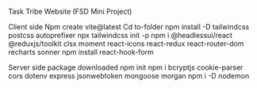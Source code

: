 Task Tribe Website (FSD Mini Project)

Client side 
Npm create vite@latest
Cd to-folder
npm install -D tailwindcss postcss autoprefixer
npx tailwindcss init -p 
npm i @headlessui/react @reduxjs/toolkit clsx moment react-icons react-redux react-router-dom recharts sonner
npm install react-hook-form


Server side  package downloaded
npm init 
npm i bcryptjs cookie-parser cors dotenv express jsonwebtoken mongoose morgan
npm i -D nodemon 


